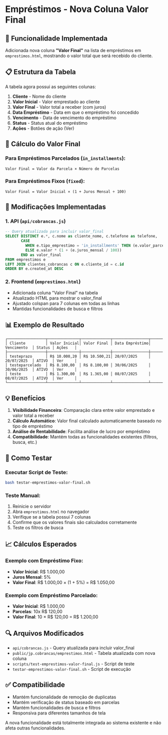 # Empréstimos - Nova Coluna Valor Final

## 🎯 Funcionalidade Implementada

Adicionada nova coluna **"Valor Final"** na lista de empréstimos em `emprestimos.html`, mostrando o valor total que será recebido do cliente.

## 📋 Estrutura da Tabela

A tabela agora possui as seguintes colunas:

1. **Cliente** - Nome do cliente
2. **Valor Inicial** - Valor emprestado ao cliente
3. **Valor Final** - Valor total a receber (com juros)
4. **Data Empréstimo** - Data em que o empréstimo foi concedido
5. **Vencimento** - Data de vencimento do empréstimo
6. **Status** - Status atual do empréstimo
7. **Ações** - Botões de ação (Ver)

## 🧮 Cálculo do Valor Final

### Para Empréstimos Parcelados (`in_installments`):
```
Valor Final = Valor da Parcela × Número de Parcelas
```

### Para Empréstimos Fixos (`fixed`):
```
Valor Final = Valor Inicial × (1 + Juros Mensal ÷ 100)
```

## 🔧 Modificações Implementadas

### 1. API (`api/cobrancas.js`)
```sql
-- Query atualizada para incluir valor_final
SELECT DISTINCT e.*, c.nome as cliente_nome, c.telefone as telefone,
       CASE 
         WHEN e.tipo_emprestimo = 'in_installments' THEN (e.valor_parcela * e.numero_parcelas)
         ELSE e.valor * (1 + (e.juros_mensal / 100))
       END as valor_final
FROM emprestimos e
LEFT JOIN clientes_cobrancas c ON e.cliente_id = c.id
ORDER BY e.created_at DESC
```

### 2. Frontend (`emprestimos.html`)
- Adicionada coluna "Valor Final" na tabela
- Atualizado HTML para mostrar o valor_final
- Ajustado colspan para 7 colunas em todas as linhas
- Mantidas funcionalidades de busca e filtros

## 📊 Exemplo de Resultado

```
┌─────────────────┬──────────────┬─────────────┬────────────────┬─────────────┬────────┬─────────┐
│ Cliente         │ Valor Inicial│ Valor Final │ Data Empréstimo│ Vencimento  │ Status │ Ações   │
├─────────────────┼──────────────┼─────────────┼────────────────┼─────────────┼────────┼─────────┤
│ testeprazo      │ R$ 10.000,20 │ R$ 10.500,21│ 20/07/2025     │ 20/07/2025  │ ATIVO  │ Ver     │
│ testeparcelado  │ R$ 8.100,00  │ R$ 8.100,00 │ 30/06/2025     │ 30/06/2025  │ ATIVO  │ Ver     │
│ teste           │ R$ 1.300,00  │ R$ 1.365,00 │ 08/07/2025     │ 08/07/2025  │ ATIVO  │ Ver     │
└─────────────────┴──────────────┴─────────────┴────────────────┴─────────────┴────────┴─────────┘
```

## 💡 Benefícios

1. **Visibilidade Financeira**: Comparação clara entre valor emprestado e valor total a receber
2. **Cálculo Automático**: Valor final calculado automaticamente baseado no tipo de empréstimo
3. **Análise de Rentabilidade**: Facilita análise de lucro por empréstimo
4. **Compatibilidade**: Mantém todas as funcionalidades existentes (filtros, busca, etc.)

## 🧪 Como Testar

### Executar Script de Teste:
```bash
bash testar-emprestimos-valor-final.sh
```

### Teste Manual:
1. Reinicie o servidor
2. Abra `emprestimos.html` no navegador
3. Verifique se a tabela possui 7 colunas
4. Confirme que os valores finais são calculados corretamente
5. Teste os filtros de busca

## 📈 Cálculos Esperados

### Exemplo com Empréstimo Fixo:
- **Valor Inicial**: R$ 1.000,00
- **Juros Mensal**: 5%
- **Valor Final**: R$ 1.000,00 × (1 + 5%) = R$ 1.050,00

### Exemplo com Empréstimo Parcelado:
- **Valor Inicial**: R$ 1.000,00
- **Parcelas**: 10x R$ 120,00
- **Valor Final**: 10 × R$ 120,00 = R$ 1.200,00

## 🔍 Arquivos Modificados

- `api/cobrancas.js` - Query atualizada para incluir valor_final
- `public/jp.cobrancas/emprestimos.html` - Tabela atualizada com nova coluna
- `scripts/test-emprestimos-valor-final.js` - Script de teste
- `testar-emprestimos-valor-final.sh` - Script de execução

## ✅ Compatibilidade

- Mantém funcionalidade de remoção de duplicatas
- Mantém verificação de status baseado em parcelas
- Mantém funcionalidades de busca e filtros
- Responsiva para diferentes tamanhos de tela

A nova funcionalidade está totalmente integrada ao sistema existente e não afeta outras funcionalidades. 